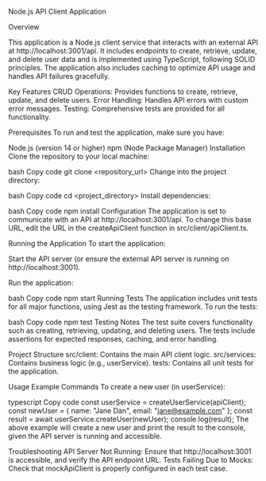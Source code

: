 Node.js API Client Application

Overview

This application is a Node.js client service that interacts with an external API at http://localhost:3001/api. It includes endpoints to create, retrieve, update, and delete user data and is implemented using TypeScript, following SOLID principles. The application also includes caching to optimize API usage and handles API failures gracefully.

Key Features
CRUD Operations: Provides functions to create, retrieve, update, and delete users.
Error Handling: Handles API errors with custom error messages.
Testing: Comprehensive tests are provided for all functionality.

Prerequisites
To run and test the application, make sure you have:

Node.js (version 14 or higher)
npm (Node Package Manager)
Installation
Clone the repository to your local machine:

bash
Copy code
git clone <repository_url>
Change into the project directory:

bash
Copy code
cd <project_directory>
Install dependencies:

bash
Copy code
npm install
Configuration
The application is set to communicate with an API at http://localhost:3001/api. To change this base URL, edit the URL in the createApiClient function in src/client/apiClient.ts.

Running the Application
To start the application:

Start the API server (or ensure the external API server is running on http://localhost:3001).

Run the application:

bash
Copy code
npm start
Running Tests
The application includes unit tests for all major functions, using Jest as the testing framework. To run the tests:

bash
Copy code
npm test
Testing Notes
The test suite covers functionality such as creating, retrieving, updating, and deleting users.
The tests include assertions for expected responses, caching, and error handling.

Project Structure
src/client: Contains the main API client logic.
src/services: Contains business logic (e.g., userService).
tests: Contains all unit tests for the application.

Usage
Example Commands
To create a new user (in userService):

typescript
Copy code
const userService = createUserService(apiClient);
const newUser = { name: "Jane Dan", email: "jane@example.com" };
const result = await userService.createUser(newUser);
console.log(result);
The above example will create a new user and print the result to the console, given the API server is running and accessible.

Troubleshooting
API Server Not Running: Ensure that http://localhost:3001 is accessible, and verify the API endpoint URL.
Tests Failing Due to Mocks: Check that mockApiClient is properly configured in each test case.
